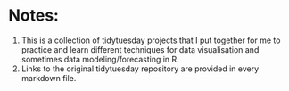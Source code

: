 # Notes:
1. This is a collection of tidytuesday projects that I put together for me to practice and learn different techniques for data visualisation and sometimes data modeling/forecasting in R.
2. Links to the original tidytuesday repository are provided in every markdown file.
